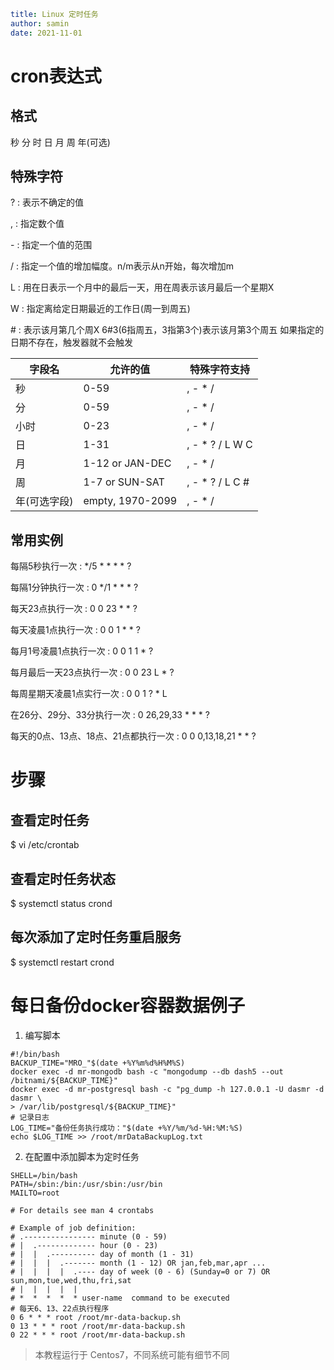 ```yaml
title: Linux 定时任务
author: samin
date: 2021-11-01
```

# cron表达式

## 格式

秒 分 时 日 月 周 年(可选)

## 特殊字符

? : 表示不确定的值

, : 指定数个值

\- : 指定一个值的范围

/ : 指定一个值的增加幅度。n/m表示从n开始，每次增加m

L : 用在日表示一个月中的最后一天，用在周表示该月最后一个星期X

W : 指定离给定日期最近的工作日(周一到周五)

\# : 表示该月第几个周X 6#3(6指周五，3指第3个)表示该月第3个周五 如果指定的日期不存在，触发器就不会触发

|字段名|允许的值|特殊字符支持|
|---|---|---|
|秒|0-59|, - * /|
|分|0-59|, - * /|
|小时|0-23|, - * /|
|日|1-31|, - * ? / L W C|
|月|1-12 or JAN-DEC|, - * /|
|周|1-7 or SUN-SAT|, - * ? / L C #|
|年(可选字段)|empty, 1970-2099|, - * /|

## 常用实例

每隔5秒执行一次 : */5 * * * * ?

每隔1分钟执行一次 : 0 */1 * * * ?

每天23点执行一次 : 0 0 23 * * ?

每天凌晨1点执行一次 : 0 0 1 * * ?

每月1号凌晨1点执行一次 : 0 0 1 1 * ?

每月最后一天23点执行一次 : 0 0 23 L * ?

每周星期天凌晨1点实行一次 : 0 0 1 ? * L

在26分、29分、33分执行一次 : 0 26,29,33 * * * ?

每天的0点、13点、18点、21点都执行一次 : 0 0 0,13,18,21 * * ?

# 步骤

## 查看定时任务

$ vi /etc/crontab

## 查看定时任务状态

$ systemctl status crond

## 每次添加了定时任务重启服务

$ systemctl restart crond

# 每日备份docker容器数据例子

1. 编写脚本

```shell
#!/bin/bash
BACKUP_TIME="MRO_"$(date +%Y%m%d%H%M%S)
docker exec -d mr-mongodb bash -c "mongodump --db dash5 --out /bitnami/${BACKUP_TIME}"
docker exec -d mr-postgresql bash -c "pg_dump -h 127.0.0.1 -U dasmr -d dasmr \
> /var/lib/postgresql/${BACKUP_TIME}"
# 记录日志
LOG_TIME="备份任务执行成功："$(date +%Y/%m/%d-%H:%M:%S)
echo $LOG_TIME >> /root/mrDataBackupLog.txt
```

2. 在配置中添加脚本为定时任务

```shell
SHELL=/bin/bash
PATH=/sbin:/bin:/usr/sbin:/usr/bin
MAILTO=root

# For details see man 4 crontabs

# Example of job definition:
# .---------------- minute (0 - 59)
# |  .------------- hour (0 - 23)
# |  |  .---------- day of month (1 - 31)
# |  |  |  .------- month (1 - 12) OR jan,feb,mar,apr ...
# |  |  |  |  .---- day of week (0 - 6) (Sunday=0 or 7) OR sun,mon,tue,wed,thu,fri,sat
# |  |  |  |  |
# *  *  *  *  * user-name  command to be executed
# 每天6、13、22点执行程序
0 6 * * * root /root/mr-data-backup.sh
0 13 * * * root /root/mr-data-backup.sh
0 22 * * * root /root/mr-data-backup.sh
```

> 本教程运行于 Centos7，不同系统可能有细节不同